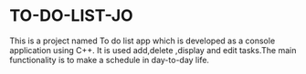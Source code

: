 # TO-DO-LIST-JO 

This is a project named To do list app which is developed as a console application using C++.
It is used add,delete ,display and edit tasks.The main functionality is to make a schedule in day-to-day life.
